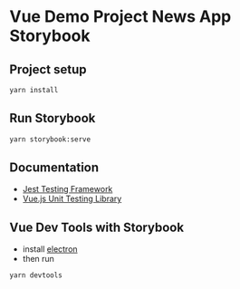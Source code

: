 # Vue Demo Project News App Storybook

## Project setup

```bash
yarn install
```

## Run Storybook

```bash
yarn storybook:serve
```

## Documentation

- [Jest Testing Framework](http://facebook.github.io/jest/docs/en/getting-started.html)
- [Vue.js Unit Testing Library](https://vue-test-utils.vuejs.org/en/)

## Vue Dev Tools with Storybook

- install [electron](https://electronjs.org/)
- then run

```bash
yarn devtools
```
